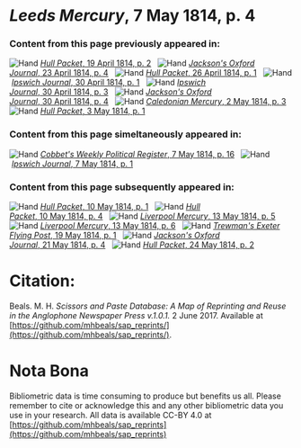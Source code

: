 # *Leeds Mercury*, 7 May 1814, p. 4  
  
### Content from this page previously appeared in:  
![Hand](http://scissorsandpaste.net/wp-content/uploads/2017/06/smallhandpointer.png) [*Hull Packet*, 19 April 1814, p. 2](https://mhbeals.github.io/sap_html/Hull-Packet/Hull-Packet-19-April-1814-p-2)  
![Hand](http://scissorsandpaste.net/wp-content/uploads/2017/06/smallhandpointer.png) [*Jackson's Oxford Journal*, 23 April 1814, p. 4](https://mhbeals.github.io/sap_html/Jackson's-Oxford-Journal/Jackson's-Oxford-Journal-23-April-1814-p-4)  
![Hand](http://scissorsandpaste.net/wp-content/uploads/2017/06/smallhandpointer.png) [*Hull Packet*, 26 April 1814, p. 1](https://mhbeals.github.io/sap_html/Hull-Packet/Hull-Packet-26-April-1814-p-1)  
![Hand](http://scissorsandpaste.net/wp-content/uploads/2017/06/smallhandpointer.png) [*Ipswich Journal*, 30 April 1814, p. 1](https://mhbeals.github.io/sap_html/Ipswich-Journal/Ipswich-Journal-30-April-1814-p-1)  
![Hand](http://scissorsandpaste.net/wp-content/uploads/2017/06/smallhandpointer.png) [*Ipswich Journal*, 30 April 1814, p. 3](https://mhbeals.github.io/sap_html/Ipswich-Journal/Ipswich-Journal-30-April-1814-p-3)  
![Hand](http://scissorsandpaste.net/wp-content/uploads/2017/06/smallhandpointer.png) [*Jackson's Oxford Journal*, 30 April 1814, p. 4](https://mhbeals.github.io/sap_html/Jackson's-Oxford-Journal/Jackson's-Oxford-Journal-30-April-1814-p-4)  
![Hand](http://scissorsandpaste.net/wp-content/uploads/2017/06/smallhandpointer.png) [*Caledonian Mercury*, 2 May 1814, p. 3](https://mhbeals.github.io/sap_html/Caledonian-Mercury/Caledonian-Mercury-2-May-1814-p-3)  
![Hand](http://scissorsandpaste.net/wp-content/uploads/2017/06/smallhandpointer.png) [*Hull Packet*, 3 May 1814, p. 1](https://mhbeals.github.io/sap_html/Hull-Packet/Hull-Packet-3-May-1814-p-1)  
  
### Content from this page simeltaneously appeared in:  
![Hand](http://scissorsandpaste.net/wp-content/uploads/2017/06/smallhandpointer.png) [*Cobbet's Weekly Political Register*, 7 May 1814, p. 16](https://mhbeals.github.io/sap_html/Cobbet's-Weekly-Political-Register/Cobbet's-Weekly-Political-Register-7-May-1814-p-16)  
![Hand](http://scissorsandpaste.net/wp-content/uploads/2017/06/smallhandpointer.png) [*Ipswich Journal*, 7 May 1814, p. 1](https://mhbeals.github.io/sap_html/Ipswich-Journal/Ipswich-Journal-7-May-1814-p-1)  
  
### Content from this page subsequently appeared in:  
![Hand](http://scissorsandpaste.net/wp-content/uploads/2017/06/smallhandpointer.png) [*Hull Packet*, 10 May 1814, p. 1](https://mhbeals.github.io/sap_html/Hull-Packet/Hull-Packet-10-May-1814-p-1)  
![Hand](http://scissorsandpaste.net/wp-content/uploads/2017/06/smallhandpointer.png) [*Hull Packet*, 10 May 1814, p. 4](https://mhbeals.github.io/sap_html/Hull-Packet/Hull-Packet-10-May-1814-p-4)  
![Hand](http://scissorsandpaste.net/wp-content/uploads/2017/06/smallhandpointer.png) [*Liverpool Mercury*, 13 May 1814, p. 5](https://mhbeals.github.io/sap_html/Liverpool-Mercury/Liverpool-Mercury-13-May-1814-p-5)  
![Hand](http://scissorsandpaste.net/wp-content/uploads/2017/06/smallhandpointer.png) [*Liverpool Mercury*, 13 May 1814, p. 6](https://mhbeals.github.io/sap_html/Liverpool-Mercury/Liverpool-Mercury-13-May-1814-p-6)  
![Hand](http://scissorsandpaste.net/wp-content/uploads/2017/06/smallhandpointer.png) [*Trewman's Exeter Flying Post*, 19 May 1814, p. 1](https://mhbeals.github.io/sap_html/Trewman's-Exeter-Flying-Post/Trewman's-Exeter-Flying-Post-19-May-1814-p-1)  
![Hand](http://scissorsandpaste.net/wp-content/uploads/2017/06/smallhandpointer.png) [*Jackson's Oxford Journal*, 21 May 1814, p. 4](https://mhbeals.github.io/sap_html/Jackson's-Oxford-Journal/Jackson's-Oxford-Journal-21-May-1814-p-4)  
![Hand](http://scissorsandpaste.net/wp-content/uploads/2017/06/smallhandpointer.png) [*Hull Packet*, 24 May 1814, p. 2](https://mhbeals.github.io/sap_html/Hull-Packet/Hull-Packet-24-May-1814-p-2)  


# Citation: 

Beals. M. H. *Scissors and Paste Database: A Map of Reprinting and Reuse in the Anglophone Newspaper Press v.1.0.1.* 2 June 2017. Available at [https://github.com/mhbeals/sap_reprints/](https://github.com/mhbeals/sap_reprints/). 

# Nota Bona

Bibliometric data is time consuming to produce but benefits us all. Please remember to cite or acknowledge this and any other bibliometric data you use in your research. All data is available CC-BY 4.0 at [https://github.com/mhbeals/sap_reprints](https://github.com/mhbeals/sap_reprints)